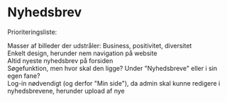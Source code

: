 # Nyhedsbrev
Prioriteringsliste:<br>


Masser af billeder der udstråler: Business, positivitet, diversitet<br>
Enkelt design, herunder nem navigation på website<br>
Altid nyeste nyhedsbrev på forsiden<br>
Søgefunktion, men hvor skal den ligge? Under "Nyhedsbreve" eller i sin egen fane?<br>
Log-in nødvendigt (og derfor "Min side"), da admin skal kunne redigere i nyhedsbrevene, herunder upload af nye<br>


